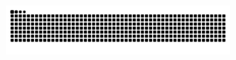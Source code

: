 <img src="https://raw.githubusercontent.com/joaolucasbernardes/joaolucasbernardes/output/snake.svg" alt="Snake animation" />

###